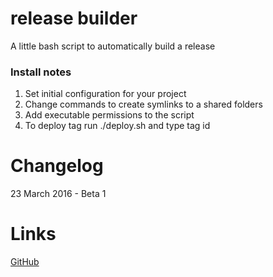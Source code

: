 # release builder
A little bash script to automatically build a release

### Install notes

1. Set initial configuration for your project
2. Change commands to create symlinks to a shared folders
3. Add executable permissions to the script
4. To deploy tag run ./deploy.sh and type tag id

Changelog
=========

23 March 2016 - Beta 1

Links
=====
[GitHub](https://github.com/sharapovweb/release-builder)